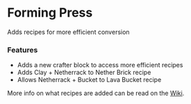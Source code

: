 # Forming Press<!--$headerTitle--><!--$pmc:delete-->

Adds recipes for more efficient conversion<!--$pmc:headerSize-->

### Features
- Adds a new crafter block to access more efficient recipes
- Adds Clay + Netherrack to Nether Brick recipe
- Allows Netherrack + Bucket to Lava Bucket recipe

More info on what recipes are added can be read on the [Wiki](https://wiki.gm4.co/Forming_Press).
